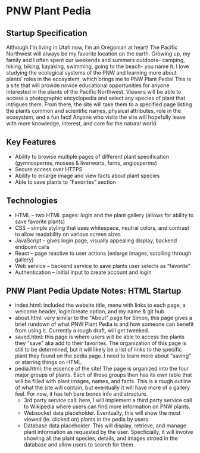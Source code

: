 # PNW Plant Pedia
## Startup Specification

Although I’m living in Utah now, I’m an Oregonian at heart! The Pacific Northwest will always be my favorite location on the earth. Growing up, my family and I often spent our weekends and summers outdoors- camping, hiking, biking, kayaking, swimming, going to the beach- you name it. I love studying the ecological systems of the PNW and learning more about plants’ roles in the ecosystem, which brings me to PNW Plant Pedia! This is a site that will provide novice educational opportunities for anyone interested in the plants of the Pacific Northwest. Viewers will be able to access a photographic encyclopedia and select any species of plant that intrigues them. From there, the site will take them to a specified page listing the plants common and scientific names, physical attributes, role in the ecosystem, and a fun fact! Anyone who visits the site will hopefully leave with more knowledge, interest, and care for the natural world.  

## Key Features 
+ Ability to browse multiple pages of different plant specification (gymnosperms, mosses & liverworts, ferns, angiosperms) 
+ Secure access over HTTPS 
+ Ability to enlarge image and view facts about plant species 
+ Able to save plants to “Favorites” section 

## Technologies
+ HTML – two HTML pages: login and the plant gallery (allows for ability to save favorite plants) 
+ CSS – simple styling that uses whitespace, neutral colors, and contrast to allow readability on various screen sizes 
+ JavaScript – gives login page, visually appealing display, backend endpoint calls 
+ React – page reactive to user actions (enlarge images, scrolling through gallery) 
+ Web service – backend service to save plants user selects as “favorite” 
+ Authentication – initial input to create account and login

## PNW Plant Pedia Update Notes: HTML Startup
+ index.html: included the website title, menu with links to each page, a welcome header, login/create option, and my name & git hub.
+ about.html: very similar to the "About" page for Simon, this page gives a brief rundown of what PNW Plant Pedia is and how someone can benefit from using it. Currently a rough draft, will get tweeked.
+ saved.html: this page is where users will be able to access the plants they "save" aka add to their favorites. The organization of this page is still to be determined, but it will likely be a list of links to the specific plant they found on the pedia page. I need to learn more about "saving" or starring things on HTML.
+ pedia.html: the essence of the site! The page is organized into the four major groups of plants. Each of those groups then has its own table that will be filled with plant images, names, and facts. This is a rough outline of what the site will contain, but eventually it will have more of a gallery feel. For now, it has teh bare bones info and structure.
    + 3rd party service call: here, I will implement a third party service call to Wikipedia where users can find more information on PNW plants.
    + Websocket data placeholder. Eventually, this will show the most viewed (ie. clicked on) plants in the pedia by users.
    + Database data placeholder. This will display, retrieve, and manage plant information as requested by the user. Specficially, it will involve showing all the plant species, details, and images stroed in the database and allow users to search for them. 
